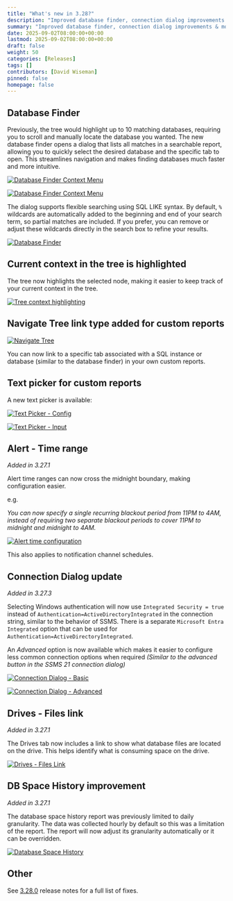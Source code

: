 ```yaml
---
title: "What's new in 3.28?"
description: "Improved database finder, connection dialog improvements & more"
summary: "Improved database finder, connection dialog improvements & more"
date: 2025-09-02T08:00:00+00:00
lastmod: 2025-09-02T08:00:00+00:00
draft: false
weight: 50
categories: [Releases]
tags: []
contributors: [David Wiseman]
pinned: false
homepage: false
---
```

## Database Finder

Previously, the tree would highlight up to 10 matching databases, requiring you to scroll and manually locate the database you wanted. The new database finder opens a dialog that lists all matches in a searchable report, allowing you to quickly select the desired database and the specific tab to open. This streamlines navigation and makes finding databases much faster and more intuitive.

[![Database Finder Context Menu](database-finder-context-menu.png)](database-finder-context-menu.png)

[![Database Finder Context Menu](database-finder-input.png)](database-finder-input.png)

The dialog supports flexible searching using SQL LIKE syntax. By default, `%` wildcards are automatically added to the beginning and end of your search term, so partial matches are included. If you prefer, you can remove or adjust these wildcards directly in the search box to refine your results.

[![Database Finder](database-finder.png)](database-finder.png)

## Current context in the tree is highlighted

The tree now highlights the selected node, making it easier to keep track of your current context in the tree.

[![Tree context highlighting](context-highlight.png)](context-highlight.png)

## Navigate Tree link type added for custom reports

[![Navigate Tree](navigate-tree.png)](navigate-tree.png)

You can now link to a specific tab associated with a SQL instance or database (similar to the database finder) in your own custom reports.

## Text picker for custom reports

A new text picker is available:

[![Text Picker - Config](text-picker.png)](text-picker.png)

[![Text Picker - Input](text-picker-input.png)](text-picker-input.png)

## Alert - Time range

*Added in 3.27.1*

Alert time ranges can now cross the midnight boundary, making configuration easier.

e.g.

*You can now specify a single recurring blackout period from 11PM to 4AM, instead of requiring two separate blackout periods to cover 11PM to midnight and midnight to 4AM.*

[![Alert time configuration](alert-time-config.png)](alert-time-config.png)

This also applies to notification channel schedules.

## Connection Dialog update

*Added in 3.27.3*

Selecting Windows authentication will now use `Integrated Security = true` instead of `Authentication=ActiveDirectoryIntegrated` in the connection string, similar to the behavior of SSMS.  There is a separate `Microsoft Entra Integrated` option that can be used for `Authentication=ActiveDirectoryIntegrated`.

An *Advanced* option is now available which makes it easier to configure less common connection options when required *(Similar to the advanced button in the SSMS 21 connection dialog)*

[![Connection Dialog - Basic](connection-dialog-basic.png)](connection-dialog-basic.png)

[![Connection Dialog - Advanced](connection-dialog-advanced.png)](connection-dialog-advanced.png)

## Drives - Files link

*Added in 3.27.1*

The Drives tab now includes a link to show what database files are located on the drive.  This helps identify what is consuming space on the drive.

[![Drives - Files Link](drives-files-link.png)](drives-files-link.png)

## DB Space History improvement

*Added in 3.27.1*

The database space history report was previously limited to daily granularity.  The data was collected hourly by default so this was a limitation of the report.  The report will now adjust its granularity automatically or it can be overridden.

[![Database Space History](db-space-history.png)](db-space-history.png)

## Other

See [3.28.0](https://github.com/trimble-oss/dba-dash/releases/tag/3.28.0) release notes for a full list of fixes.

